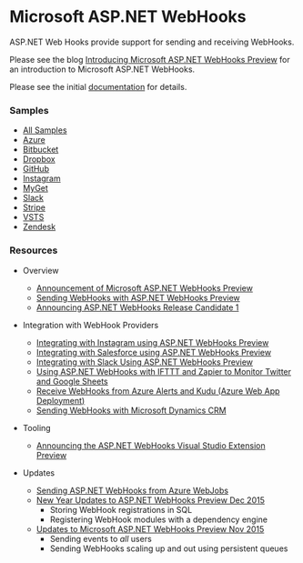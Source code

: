 # Microsoft ASP.NET WebHooks

ASP.NET Web Hooks provide support for sending and receiving WebHooks. 

Please see the blog [Introducing Microsoft ASP.NET WebHooks Preview](http://blogs.msdn.com/b/webdev/archive/2015/09/04/introducing-microsoft-asp-net-webhooks-preview.aspx) 
for an introduction to Microsoft ASP.NET WebHooks.

Please see the initial [documentation](http://go.microsoft.com/fwlink/?LinkId=690277) for details.

### Samples

- [All Samples](/samples/)
- [Azure](/samples/AzureReceivers)
- [Bitbucket](/samples/BitbucketReceiver)
- [Dropbox](/samples/DropboxReceiver)
- [GitHub](/samples/GitHubReceiver)
- [Instagram](/samples/InstagramReceiver)
- [MyGet](/samples/MyGetReceiver)
- [Slack](/samples/SlackReceiver)
- [Stripe](/samples/StripeReceiver)
- [VSTS](/samples/VstsReceiver)
- [Zendesk](/samples/ZendeskReceiver)

### Resources

* Overview
  * [Announcement of Microsoft ASP.NET WebHooks Preview](http://blogs.msdn.com/b/webdev/archive/2015/09/04/introducing-microsoft-asp-net-webhooks-preview.aspx)
  * [Sending WebHooks with ASP.NET WebHooks Preview](http://blogs.msdn.com/b/webdev/archive/2015/09/15/sending-webhooks-with-asp-net-webhooks-preview.aspx)
  * [Announcing ASP.NET WebHooks Release Candidate 1](https://blogs.msdn.microsoft.com/webdev/2016/03/05/announcing-asp-net-webhooks-release-candidate-1/)

* Integration with WebHook Providers
  * [Integrating with Instagram using ASP.NET WebHooks Preview](http://blogs.msdn.com/b/webdev/archive/2015/09/21/integrating-with-instagram-using-asp-net-webhooks-preview.aspx)
  * [Integrating with Salesforce using ASP.NET WebHooks Preview](http://blogs.msdn.com/b/webdev/archive/2015/09/07/integrating-with-salesforce-using-asp-net-webhooks-preview.aspx)
  * [Integrating with Slack Using ASP.NET WebHooks Preview](http://blogs.msdn.com/b/webdev/archive/2015/09/06/integrating-with-slack-using-asp-net-webhooks-preview.aspx)
  * [Using ASP.NET WebHooks with IFTTT and Zapier to Monitor Twitter and Google Sheets](http://blogs.msdn.com/b/webdev/archive/2015/11/21/using-asp-net-webhooks-with-ifttt-and-zapier-to-monitor-twitter-and-google-sheets.aspx)
  * [Receive WebHooks from Azure Alerts and Kudu (Azure Web App Deployment)](http://blogs.msdn.com/b/webdev/archive/2015/10/04/receive-webhooks-from-azure-alerts-and-kudu-azure-web-app-deployment.aspx)
  * [Sending WebHooks with Microsoft Dynamics CRM](http://blogs.msdn.com/b/crm/archive/2016/01/15/sending-webhooks-with-microsoft-dynamics-crm.aspx)

* Tooling
  * [Announcing the ASP.NET WebHooks Visual Studio Extension Preview](http://blogs.msdn.com/b/webdev/archive/2015/09/29/announcing-the-asp-net-webhooks-visual-studio-extension-preview.aspx)

* Updates
  * [Sending ASP.NET WebHooks from Azure WebJobs](http://blogs.msdn.com/b/webdev/archive/2016/01/31/sending-asp-net-webhooks-from-azure-webjobs.aspx)
  * [New Year Updates to ASP.NET WebHooks Preview Dec 2015](http://blogs.msdn.com/b/webdev/archive/2015/12/31/new-year-updates-to-asp-net-webhooks-preview.aspx)
    * Storing WebHook registrations in SQL
    * Registering WebHook modules with a dependency engine
  * [Updates to Microsoft ASP.NET WebHooks Preview Nov 2015](http://blogs.msdn.com/b/webdev/archive/2015/11/07/updates-to-microsoft-asp-net-webhooks-preview.aspx)
    * Sending events to *all* users
    * Sending WebHooks scaling up and out using persistent queues  

